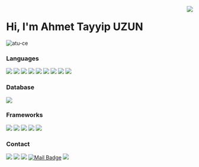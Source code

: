 <img align='right' src="https://github-readme-stats.vercel.app/api?username=atu-ce&show_icons=true">

# Hi, I'm Ahmet Tayyip UZUN 
<p align="left"> <img src="https://komarev.com/ghpvc/?username=atu-ce" alt="atu-ce" /> </p>

### Languages
![](https://img.shields.io/badge/Python-FFD43B?style=for-the-badge&logo=python&logoColor=darkgreen)
![](https://img.shields.io/badge/TypeScript-007ACC?style=for-the-badge&logo=typescript&logoColor=white)
![](https://img.shields.io/badge/C%23-239120?style=for-the-badge&logo=c-sharp&logoColor=white)
![](https://img.shields.io/badge/C%2B%2B-00599C?style=for-the-badge&logo=c%2B%2B&logoColor=white)
![](https://img.shields.io/badge/C-00599C?style=for-the-badge&logo=c&logoColor=white)
![](https://img.shields.io/badge/HTML5-E34F26?style=for-the-badge&logo=html5&logoColor=white)
![](https://img.shields.io/badge/scikit_learn-F7931E?style=for-the-badge&logo=scikit-learn&logoColor=white)
![](https://img.shields.io/badge/Pandas-2C2D72?style=for-the-badge&logo=pandas&logoColor=white)
![](https://img.shields.io/badge/Numpy-777BB4?style=for-the-badge&logo=numpy&logoColor=white)

### Database
![](https://img.shields.io/badge/SQLite-07405E?style=for-the-badge&logo=sqlite&logoColor=white)

### Frameworks
![](https://img.shields.io/badge/Angular-DD0031?style=for-the-badge&logo=angular&logoColor=white)
![](https://img.shields.io/badge/DJANGO-REST-ff1709?style=for-the-badge&logo=django&logoColor=white&color=ff1709&labelColor=gray)
![](https://img.shields.io/badge/Bootstrap-563D7C?style=for-the-badge&logo=bootstrap&logoColor=white)
![](https://img.shields.io/badge/Git-F05032?style=for-the-badge&logo=git&logoColor=white)
![](https://img.shields.io/badge/Postman-FF6C37?style=for-the-badge&logo=Postman&logoColor=white)

### Contact
[![](https://img.shields.io/badge/twitter-%231DA1F2.svg?&style=for-the-badge&logo=twitter&logoColor=white)](https://www.twitter.com/atuce)
[![](https://img.shields.io/badge/linkedin-%230077B5.svg?&style=for-the-badge&logo=linkedin&logoColor=white)](https://www.linkedin.com/in/atuce/)
[![](https://img.shields.io/badge/instagram-%23E4405F.svg?&style=for-the-badge&logo=instagram&logoColor=white)](https://instagram.com/ahmet.tayyip.uzun)
[![Mail Badge](https://img.shields.io/badge/atu46100@gmail.com-c14438?style=for-the-badge&logo=Gmail&logoColor=white&link=mailto:atu46100@gmail.com)](mailto:atu46100@gmail.com)
[![](	https://img.shields.io/badge/Blogger-FF5722?style=for-the-badge&logo=blogger&logoColor=white)](https://atuce.blogspot.com/)
